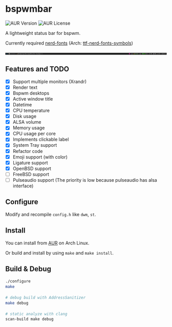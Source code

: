 # bspwmbar

![AUR Version](https://img.shields.io/aur/version/bspwmbar.svg)
![AUR License](https://img.shields.io/aur/license/bspwmbar.svg)

A lightweight status bar for bspwm.

Currently required [nerd-fonts](https://github.com/ryanoasis/nerd-fonts)
(Arch: [ttf-nerd-fonts-symbols](https://www.archlinux.jp/packages/community/x86_64/ttf-nerd-fonts-symbols/))

![bspwmbar.png](docs/bspwmbar.png)

## Features and TODO

- [x] Support multiple monitors (Xrandr)
- [x] Render text
- [x] Bspwm desktops
- [x] Active window title
- [x] Datetime
- [x] CPU temperature
- [x] Disk usage
- [x] ALSA volume
- [x] Memory usage
- [x] CPU usage per core
- [x] Implements clickable label
- [x] System Tray support
- [x] Refactor code
- [x] Emoji support (with color)
- [x] Ligature support
- [x] OpenBSD support
- [ ] FreeBSD support
- [ ] Pulseaudio support (The priority is low because pulseaudio has alsa interface)

## Configure

Modify and recompile `config.h` like `dwm`, `st`.

## Install

You can install from [AUR](https://aur.archlinux.org/packages/bspwmbar/) on Arch Linux.

Or build and install by using `make` and `make install`.

## Build & Debug

```sh
./configure
make

# debug build with AddressSanitizer
make debug

# static analyze with clang
scan-build make debug
```
